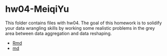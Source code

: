 # hw04-MeiqiYu
This folder contains files with hw04.
The goal of this homework is to solidify your data wrangling skills by working some realistic problems in the grey area between data aggregation and data reshaping.
* [Rmd](https://github.com/STAT545-UBC-students/hw04-MeiqiYu/blob/master/hw004-MeiqiYu.Rmd)
* [md](https://github.com/STAT545-UBC-students/hw04-MeiqiYu/blob/master/hw004-MeiqiYu.md)
